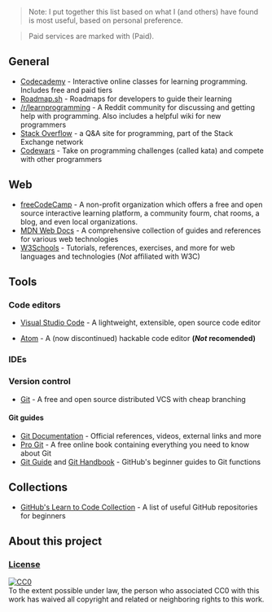 > Note: I put together this list based on what I (and others) have found is most useful, based on personal preference.

> Paid services are marked with (Paid).

## General

- [Codecademy](https://www.codecademy.com/) - Interactive online classes for learning programming. Includes free and paid tiers
- [Roadmap.sh](https://www.roadmap.sh/) - Roadmaps for developers to guide their learning
- [/r/learnprogramming](https://www.reddit.com/r/learnprogramming/) - A Reddit community for discussing and getting help with programming. Also includes a helpful wiki for new programmers
- [Stack Overflow](https://www.stackoverflow.com/) - a Q&A site for programming, part of the Stack Exchange network
- [Codewars](https://www.codewars.com/) - Take on programming challenges (called kata) and compete with other programmers

## Web

- [freeCodeCamp](https://www.freecodecamp.org/) - A non-profit organization which offers a free and open source interactive learning platform, a community fourm, chat rooms, a blog, and even local organizations.
- [MDN Web Docs](https://developer.mozilla.org/) - A comprehensive collection of guides and references for various web technologies
- [W3Schools](https://www.w3schools.com/) - Tutorials, references, exercises, and more for web languages and technologies (_Not_ affiliated with W3C)

## Tools

### Code editors

- [Visual Studio Code](https://code.visualstudio.com/) - A lightweight, extensible, open source code editor

- [Atom](https://github.com/atom/atom) - A (now discontinued) hackable code editor **(_Not_ recomended)**

### IDEs

### Version control

- [Git](https://git-scm.com/) - A free and open source distributed VCS with cheap branching

#### Git guides

- [Git Documentation](https://git-scm.com/doc) - Official references, videos, external links and more
- [Pro Git](https://git-scm.com/book/en/v2) - A free online book containing everything you need to know about Git
- [Git Guide](https://github.com/git-guides) and [Git Handbook](https://docs.github.com/en/get-started/using-git/about-git) - GitHub's beginner guides to Git functions

## Collections

- [GitHub's Learn to Code Collection](https://github.com/collections/learn-to-code) - A list of useful GitHub repositories for beginners

## About this project

### [License](https://github.com/nreef12/coding-resources/blob/main/LICENSE)

<!--Waiver notice-->
 <p xmlns:dct="http://purl.org/dc/terms/">
  <a rel="license"
     href="http://creativecommons.org/publicdomain/zero/1.0/">
    <img src="http://i.creativecommons.org/p/zero/1.0/88x31.png" style="border-style: none;" alt="CC0" />
  </a>
  <br />
  To the extent possible under law,
  <span rel="dct:publisher" resource="[_:publisher]">the person who associated CC0</span>
  with this work has waived all copyright and related or neighboring
  rights to this work.
</p>
